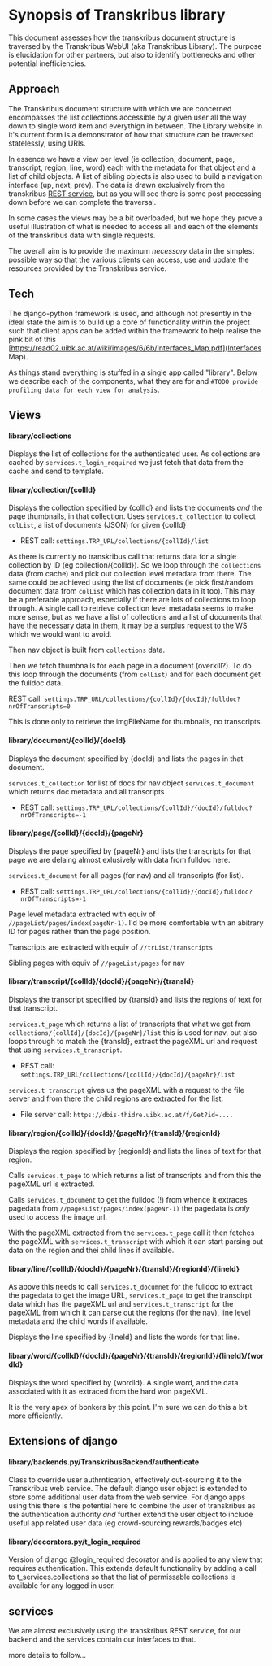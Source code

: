 # Synopsis of Transkribus library

This document assesses how the transkribus document structure is traversed by the Transkribus WebUI (aka Transkribus Library). The purpose is elucidation for other partners, but also to identify bottlenecks and other potential inefficiencies.

## Approach

The Transkribus document structure with which we are concerned encompasses the list collections accessible by a given user all the way down to single word item and everythign in between. The Library website in it's current form is a demonstrator of how that structure can be traversed statelessly, using URIs.

In essence we have a view per level (ie collection, document, page, transcript, region, line, word) each with the metadata for that object and a list of child objects. A list of sibling objects is also used to build a navigation interface (up, next, prev). The data is drawn exclusively from the transkribus [REST service](https://transkribus.eu/wiki/index.php/REST_Interface), but as you will see there is some post processing down before we can complete the traversal.

In some cases the views may be a bit overloaded, but we hope they prove a useful illustration of what is needed to access all and each of the elements of the transkribus data with single requests.

The overall aim is to provide the maximum *necessary* data in the simplest possible way so that the various clients can access, use and update the resources provided by the Transkribus service.

## Tech

The django-python framework is used, and although not presently in the ideal state the aim is to build up a core of functionality within the project such that client apps can be added within the framework to help realise the pink bit of this [https://read02.uibk.ac.at/wiki/images/6/6b/Interfaces_Map.pdf](Interfaces Map). 

As things stand everything is stuffed in a single app called "library". Below we describe each of the components, what they are for and `#TODO provide profiling data for each view for analysis`.


## Views

#### library/collections

Displays the list of collections for the authenticated user. As collections are cached by `services.t_login_required` we just fetch that data from the cache and send to template.

#### library/collection/{collId}

Displays the collection specified by {collId} and lists the documents *and* the page thumbnails, in that collection. 
Uses `services.t_collection` to collect `colList`, a list of documents (JSON) for given {collId}

* REST call: `settings.TRP_URL/collections/{collId}/list`

As there is currently no transkribus call that returns data for a single collection by ID (eg collection/{collId}). So we loop through the `collections` data (from cache) and pick out collection level metadata from there. The same could be achieved using the list of documents (ie pick first/random document data from `colList` which has collection data in it too). This may be a preferable approach, especially if there are lots of collections to loop through. A single call to retrieve collection level metadata seems to make more sense, but as we have a list of collections and a list of documents that have the necessary data in them, it may be a surplus request to the WS which we would want to avoid.

Then nav object is built from `collections` data.

Then we fetch thumbnails for each page in a document (overkill?). To do this loop through the documents (from `colList`) and for each document get the fulldoc data.

REST call: `settings.TRP_URL/collections/{collId}/{docId}/fulldoc?nrOfTranscripts=0`

This is done only to retrieve the imgFileName for thumbnails, no transcripts.

#### library/document/{collId}/{docId}

Displays the document specified by {docId} and lists the pages in that document.

`services.t_collection` for list of docs for nav object
`services.t_document`  which returns doc metadata and all transcripts

* REST call: `settings.TRP_URL/collections/{collId}/{docId}/fulldoc?nrOfTranscripts=-1`

#### library/page/{collId}/{docId}/{pageNr}

Displays the page specified by {pageNr} and lists the transcripts for that page we are delaing almost exlusively with data from fulldoc here.

`services.t_document` for all pages (for nav) and all transcripts (for list). 

* REST call: `settings.TRP_URL/collections/{collId}/{docId}/fulldoc?nrOfTranscripts=-1`

Page level metadata extracted with equiv of  `//pageList/pages/index(pageNr-1)`. I'd be more comfortable with an abitrary ID for pages rather than the page position.

Transcripts are extracted with equiv of `//trList/transcripts`

Sibling pages with equiv of `//pageList/pages` for nav

#### library/transcript/{collId}/{docId}/{pageNr}/{transId}

Displays the transcript specified by {transId} and lists the regions of text for that transcript.

`services.t_page` which returns a list of transcripts that what we get from `collections/{collId}/{docId}/{pageNr}/list` this is used for nav, but also loops through to match the {transId}, extract the pageXML url and request that using `services.t_transcript`.

* REST call: `settings.TRP_URL/collections/{collId}/{docId}/{pageNr}/list`

`services.t_transcript` gives us the pageXML with a request to the file server and from there the child regions are extracted for the list.

* File server call: `https://dbis-thidre.uibk.ac.at/f/Get?id=....`

#### library/region/{collId}/{docId}/{pageNr}/{transId}/{regionId}

Displays the region specified by {regionId} and lists the lines of text for that region.

Calls `services.t_page` to which returns a list of transcripts and from this the pageXML url is extracted.

Calls `services.t_document` to get the fulldoc (!) from whence it extraces pagedata from `//pagesList/pages/index(pageNr-1)` the pagedata is *only* used to access the image url.

With the pageXML extracted from the `services.t_page` call it then fetches the pageXML with `services.t_transcript` with which it can start parsing out data on the region and thei child lines if available.

#### library/line/{collId}/{docId}/{pageNr}/{transId}/{regionId}/{lineId}

As above this needs to call `services.t_documnet` for the fulldoc to extract the pagedata to get the image URL, `services.t_page` to get the transcirpt data which has the pageXML url and `services.t_transcript` for the pageXML from which it can parse out the regions (for the nav), line level metadata and the child words if available.

Displays the line specified by {lineId} and lists the words for that line.

#### library/word/{collId}/{docId}/{pageNr}/{transId}/{regionId}/{lineId}/{wordId}

Displays the word specified by {wordId}. A single word, and the data associated with it as extraced from the hard won pageXML.

It is the very apex of bonkers by this point. I'm sure we can do this a bit more efficiently.

[comment]: # (#### library/ingest_mets_url)
[comment]: # (#### library/ingest_mets_xml)
[comment]: # (#### library/collections_dropdown)
[comment]: # (#### library/jobs_list)
[comment]: # (#### library/jobs)
[comment]: # (#### library/job_count)
[comment]: # (#### library/changed_jobs_modal)
[comment]: # (#### library/jobs_list_compact)
[comment]: # (#### library/kill_job)

## Extensions of django 

#### library/backends.py/TranskribusBackend/authenticate

Class to override user authrntication, effectively out-sourcing it to the Transkribus web service. The default django user object is extended to store some additional user data from the web service. For django apps using this there is the potential here to combine the user of transkribus as the authentication authority *and* further extend the user object to include useful app related user data (eg crowd-sourcing rewards/badges etc)

#### library/decorators.py/t_login_required

Version of django @login_required decorator and is applied to any view that requires authentication. This extends default functionality by adding a call to t_services.collections so that the list of permissable collections is available for any logged in user.

## services

We are almost exclusively using the transkribus REST service, for our backend and the services contain our interfaces to that.

more details to follow...
